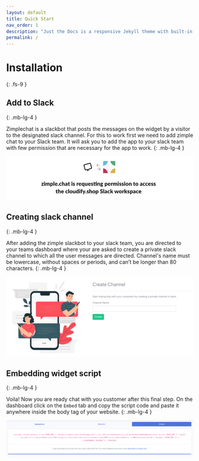 ```yaml
---
layout: default
title: Quick Start
nav_order: 1
description: "Just the Docs is a responsive Jekyll theme with built-in search that is easily customizable and hosted on GitHub Pages."
permalink: /
---
```


# Installation
{: .fs-9 }

## Add to Slack
{: .mb-lg-4 }

Zimplechat is a slackbot that posts the messages on the widget by a visitor to the designated slack channel. For this to work first we need to add zimple chat to your Slack team. It will ask you to add the app to your slack team with few permission that are necessary for the app to work.
{: .mb-lg-4 }

![alt text](assets/images/add-to-slack.png "Add to slack")

## Creating slack channel
{: .mb-lg-4 }

After adding the zimple slackbot to your slack team, you are directed to your teams dashboard where your are asked to create a private slack channel to which all  the user messages are directed. Channel's name must be lowercase, without spaces or periods, and can’t be longer than 80 characters.
{: .mb-lg-4 }

![alt text](assets/images/create-channel.png "Create channel")

## Embedding widget script
{: .mb-lg-4 }

Voila! Now you are ready chat with you customer after this final step. On the dashboard click on the `Embed` tab and copy the script code and paste it anywhere inside the body tag of your website.
{: .mb-lg-4 }

![alt text](assets/images/embed-script.png "Create channel")
